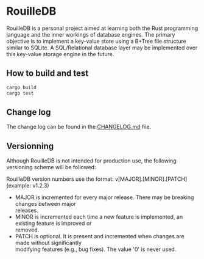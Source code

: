 # RouilleDB

RouilleDB is a personal project aimed at learning both the Rust programming language and the inner 
workings of database engines. The primary objective is to implement a key-value store using a B+Tree 
file structure similar to SQLite. A SQL/Relational database layer may be implemented over this 
key-value storage engine in the future.

## How to build and test

```bash
cargo build
cargo test
```

## Change log

The change log can be found in the [CHANGELOG.md](CHANGELOG.md) file.

## Versionning

Although RouilleDB is not intended for production use, the following versioning scheme will be
followed:

RouilleDB version numbers use the format: v[MAJOR].[MINOR].[PATCH] (example: v1.2.3)

- MAJOR is incremented for every major release. There may be breaking changes between major  
  releases.
- MINOR is incremented each time a new feature is implemented, an existing feature is improved or  
  removed.
- PATCH is optional. It is present and incremented when changes are made without significantly  
  modifying features (e.g., bug fixes). The value '0' is never used.
